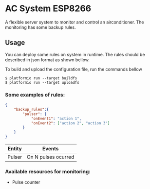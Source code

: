 # AC System ESP8266

A flexible server system to monitor and control an airconditioner. The monitoring has some backup rules.

## Usage
You can deploy some rules on system in runtime. The rules should be described in json format as shown bellow.

To build and upload the configuration file, run the commands bellow

```console
$ platformio run --target buildfs
$ platformio run --target uploadfs
```


### Some examples of rules:
```json
{
    "backup_rules":{
        "pulser": {
            "onEvent1": "action 1",
            "onEvent2": ["action 2", "action 3"]
        }
    }
}
```


| Entity        | Events              | 
| ------------- |:-------------------:| 
| Pulser        | On N pulses ocurred | 

### Available resources for monitoring:
* Pulse counter